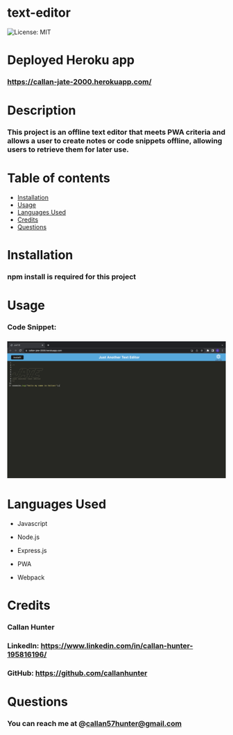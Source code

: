 # text-editor

![License: MIT](https://img.shields.io/badge/License-MIT-yellow.svg)

# Deployed Heroku app

### https://callan-jate-2000.herokuapp.com/

# Description

### This project is an offline text editor that meets PWA criteria and allows a user to create notes or code snippets offline, allowing users to retrieve them for later use.

# Table of contents

- [Installation](#installation)
- [Usage](#usage)
- [Languages Used](#languages-used)
- [Credits](#credits)
- [Questions](#questions)

# Installation

### npm install is required for this project

# Usage

### Code Snippet:

### ![Screenshot of HTML file](image.png)

# Languages Used

- Javascript

- Node.js

- Express.js

- PWA

- Webpack

# Credits

### Callan Hunter

### LinkedIn: https://www.linkedin.com/in/callan-hunter-195816196/

### GitHub: https://github.com/callanhunter

# Questions

### You can reach me at @callan57hunter@gmail.com
